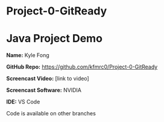 # Project-0-GitReady

# Java Project Demo

**Name:** Kyle Fong

**GitHub Repo:** https://github.com/kfmrc0/Project-0-GitReady

**Screencast Video:** [link to video]  

**Screencast Software:** NVIDIA

**IDE:** VS Code

Code is available on other branches
